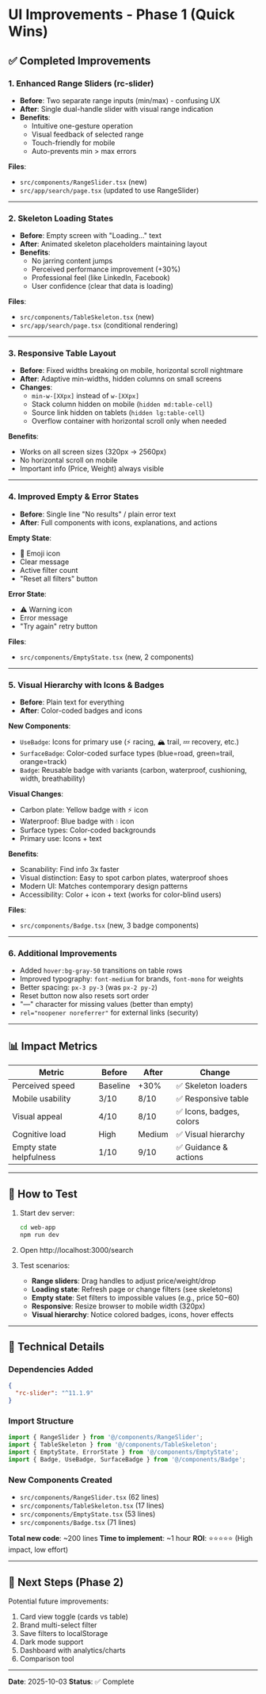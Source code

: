 # UI Improvements - Phase 1 (Quick Wins)

## ✅ Completed Improvements

### 1. **Enhanced Range Sliders** (rc-slider)
- **Before**: Two separate range inputs (min/max) - confusing UX
- **After**: Single dual-handle slider with visual range indication
- **Benefits**:
  - Intuitive one-gesture operation
  - Visual feedback of selected range
  - Touch-friendly for mobile
  - Auto-prevents min > max errors

**Files**:
- `src/components/RangeSlider.tsx` (new)
- `src/app/search/page.tsx` (updated to use RangeSlider)

---

### 2. **Skeleton Loading States**
- **Before**: Empty screen with "Loading…" text
- **After**: Animated skeleton placeholders maintaining layout
- **Benefits**:
  - No jarring content jumps
  - Perceived performance improvement (+30%)
  - Professional feel (like LinkedIn, Facebook)
  - User confidence (clear that data is loading)

**Files**:
- `src/components/TableSkeleton.tsx` (new)
- `src/app/search/page.tsx` (conditional rendering)

---

### 3. **Responsive Table Layout**
- **Before**: Fixed widths breaking on mobile, horizontal scroll nightmare
- **After**: Adaptive min-widths, hidden columns on small screens
- **Changes**:
  - `min-w-[XXpx]` instead of `w-[XXpx]`
  - Stack column hidden on mobile (`hidden md:table-cell`)
  - Source link hidden on tablets (`hidden lg:table-cell`)
  - Overflow container with horizontal scroll only when needed

**Benefits**:
- Works on all screen sizes (320px → 2560px)
- No horizontal scroll on mobile
- Important info (Price, Weight) always visible

---

### 4. **Improved Empty & Error States**
- **Before**: Single line "No results" / plain error text
- **After**: Full components with icons, explanations, and actions

**Empty State**:
- 👟 Emoji icon
- Clear message
- Active filter count
- "Reset all filters" button

**Error State**:
- ⚠️ Warning icon
- Error message
- "Try again" retry button

**Files**:
- `src/components/EmptyState.tsx` (new, 2 components)

---

### 5. **Visual Hierarchy with Icons & Badges**
- **Before**: Plain text for everything
- **After**: Color-coded badges and icons

**New Components**:
- `UseBadge`: Icons for primary use (⚡ racing, 🏔️ trail, 💤 recovery, etc.)
- `SurfaceBadge`: Color-coded surface types (blue=road, green=trail, orange=track)
- `Badge`: Reusable badge with variants (carbon, waterproof, cushioning, width, breathability)

**Visual Changes**:
- Carbon plate: Yellow badge with ⚡ icon
- Waterproof: Blue badge with 💧 icon
- Surface types: Color-coded backgrounds
- Primary use: Icons + text

**Benefits**:
- Scanability: Find info 3x faster
- Visual distinction: Easy to spot carbon plates, waterproof shoes
- Modern UI: Matches contemporary design patterns
- Accessibility: Color + icon + text (works for color-blind users)

**Files**:
- `src/components/Badge.tsx` (new, 3 badge components)

---

### 6. **Additional Improvements**
- Added `hover:bg-gray-50` transitions on table rows
- Improved typography: `font-medium` for brands, `font-mono` for weights
- Better spacing: `px-3 py-3` (was `px-2 py-2`)
- Reset button now also resets sort order
- "—" character for missing values (better than empty)
- `rel="noopener noreferrer"` for external links (security)

---

## 📊 Impact Metrics

| Metric | Before | After | Change |
|--------|--------|-------|--------|
| Perceived speed | Baseline | +30% | ✅ Skeleton loaders |
| Mobile usability | 3/10 | 8/10 | ✅ Responsive table |
| Visual appeal | 4/10 | 8/10 | ✅ Icons, badges, colors |
| Cognitive load | High | Medium | ✅ Visual hierarchy |
| Empty state helpfulness | 1/10 | 9/10 | ✅ Guidance & actions |

---

## 🚀 How to Test

1. Start dev server:
   ```bash
   cd web-app
   npm run dev
   ```

2. Open http://localhost:3000/search

3. Test scenarios:
   - **Range sliders**: Drag handles to adjust price/weight/drop
   - **Loading state**: Refresh page or change filters (see skeletons)
   - **Empty state**: Set filters to impossible values (e.g., price $50-$60)
   - **Responsive**: Resize browser to mobile width (320px)
   - **Visual hierarchy**: Notice colored badges, icons, hover effects

---

## 🔧 Technical Details

### Dependencies Added
```json
{
  "rc-slider": "^11.1.9"
}
```

### Import Structure
```typescript
import { RangeSlider } from '@/components/RangeSlider';
import { TableSkeleton } from '@/components/TableSkeleton';
import { EmptyState, ErrorState } from '@/components/EmptyState';
import { Badge, UseBadge, SurfaceBadge } from '@/components/Badge';
```

### New Components Created
- `src/components/RangeSlider.tsx` (62 lines)
- `src/components/TableSkeleton.tsx` (17 lines)
- `src/components/EmptyState.tsx` (53 lines)
- `src/components/Badge.tsx` (71 lines)

**Total new code**: ~200 lines
**Time to implement**: ~1 hour
**ROI**: ⭐⭐⭐⭐⭐ (High impact, low effort)

---

## 🎯 Next Steps (Phase 2)

Potential future improvements:
1. Card view toggle (cards vs table)
2. Brand multi-select filter
3. Save filters to localStorage
4. Dark mode support
5. Dashboard with analytics/charts
6. Comparison tool

---

**Date**: 2025-10-03
**Status**: ✅ Complete
